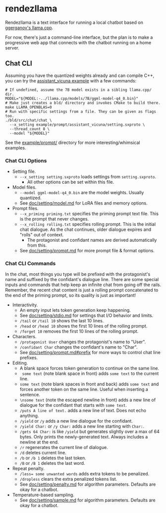 # rendezllama

Rendezllama is a text interface for running a local chatbot based on [ggerganov's llama.cpp](https://github.com/ggerganov/llama.cpp).

For now, there's just a command-line interface, but the plan is to make a progressive web app that connects with the chatbot running on a home server.

## Chat CLI

Assuming you have the quantized weights already and can compile C++, you can try the [assistant_vicuna example](example/prompt/assistant_vicuna/) with a few commands:
```shell
# If undefined, assume the 7B model exists in a sibling llama.cpp/ dir.
MODEL="${MODEL:-../llama.cpp/models/7B/ggml-model-q4_0.bin}"
# Make just creates a bld/ directory and invokes CMake to build there.
make LLAMA_OPENBLAS=0
# Run with specific settings from a file. They can be given as flags too.
./bld/src/chat/chat \
  --x_setting example/prompt/assistant_vicuna/setting.sxproto \
  --thread_count 8 \
  --model "${MODEL}"
```

See the [example/prompt/](example/prompt/) directory for more interesting/whimsical examples.

### Chat CLI Options

- Setting file.
  - `--x_setting setting.sxproto` loads settings from `setting.sxproto`.
    - All other options can be set within this file.
- Model files.
  - `--model ggml-model-q4_0.bin` are the model weights. Usually quantized.
  - See [doc/setting/model.md](doc/setting/model.md) for LoRA files and memory options.
- Prompt files.
  - `--x_priming priming.txt` specifies the priming prompt text file. This is the prompt that never changes.
  - `--x_rolling rolling.txt` specifies rolling prompt. This is the initial chat dialogue. As the chat continues, older dialogue expires and "rolls" out of context.
    - The protagonist and confidant names are derived automatically from this.
  - See [doc/setting/prompt.md](doc/setting/prompt.md) for more prompt file & format options.

### Chat CLI Commands

In the chat, most things you type will be prefixed with the protagonist's name and suffixed by the confidant's dialogue line.
There are some special inputs and commands that help keep an infinite chat from going off the rails.
Remember, the recent chat content is just a rolling prompt concatenated to the end of the priming prompt, so its quality is just as important!
- Interactivity.
  - An empty input lets token generation keep happening.
  - See [doc/setting/stdio.md](doc/setting/stdio.md) for settings that I/O behavior and limits.
  - `/tail` or `/tail 10` shows the last 10 lines.
  - `/head` or `/head 10` shows the first 10 lines of the rolling prompt.
  - `/forget 10` removes the first 10 lines of the rolling prompt.
- Characters.
  - `/protagonist User` changes the protagonist's name to "User".
  - `/confidant Char` changes the confidant's name to "Char".
  - See [doc/setting/prompt.md#prefix](doc/setting/prompt.md#prefix) for more ways to control chat line prefixes.
- Editing.
  - A blank space forces token generation to continue on the same line.
  - ` some text` (note blank space in front) adds `some text` to the current line.
  - ` some text ` (note blank spaces in front and back) adds `some text` and forces another token on the same line. Useful when inserting a sentence.
  - `\nsome text` (note the escaped newline in front) adds a new line of dialogue for the confidant that starts with `some text`.
  - `/puts A line of text.` adds a new line of text. Does not echo anything.
  - `/yield` or `/y` adds a new line dialogue for the confidant.
  - `/yield Char:` or `/y Char:` adds a new line starting with `Char:`.
  - `/gets 64 Char:` is like `/yield` but generates slightly over a max of 64 bytes. Only prints the newly-generated text. Always includes a newline at the end.
  - `/r` regenerates the current line of dialogue.
  - `/d` deletes current line.
  - `/b` or `/b 1` deletes the last token.
  - `/B` or `/B 1` deletes the last word.
- Repeat penalty.
  - `/less= some unwanted words` adds extra tokens to be penalized.
  - `/dropless` clears the extra penalized tokens list.
  - See [doc/setting/penalty.md](doc/setting/penalty.md) for algorithm parameters. Defaults are okay for a chatbot.
- Temperature-based sampling.
  - See [doc/setting/sample.md](doc/setting/sample.md) for algorithm parameters. Defaults are okay for a chatbot.

